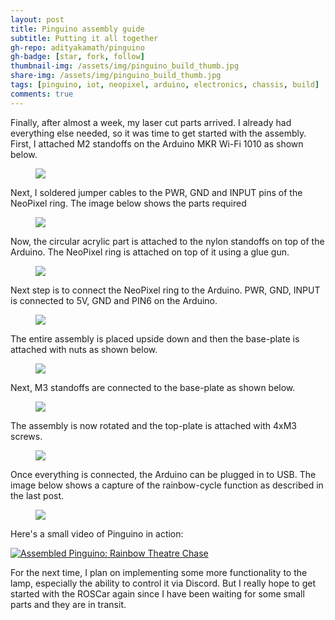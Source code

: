 ```yaml
---
layout: post
title: Pinguino assembly guide
subtitle: Putting it all together
gh-repo: adityakamath/pinguino
gh-badge: [star, fork, follow]
thumbnail-img: /assets/img/pinguino_build_thumb.jpg
share-img: /assets/img/pinguino_build_thumb.jpg
tags: [pinguino, iot, neopixel, arduino, electronics, chassis, build]
comments: true
---
```


Finally, after almost a week, my laser cut parts arrived. I already had everything else needed, so it was time to get started with the assembly. First, I attached M2 standoffs on the Arduino MKR Wi-Fi 1010 as shown below. 

<figure class="aligncenter">
	<img src="https://adityakamath.github.io/assets/img/pinguino_build1.jpg" />
</figure>

Next, I soldered jumper cables to the PWR, GND and INPUT pins of the NeoPixel ring. The image below shows the parts required

<figure class="aligncenter">
	<img src="https://adityakamath.github.io/assets/img/pinguino_build2.jpg" />
</figure>

Now, the circular acrylic part is attached to the nylon standoffs on top of the Arduino. The NeoPixel ring is attached on top of it using a glue gun. 

<figure class="aligncenter">
	<img src="https://adityakamath.github.io/assets/img/pinguino_build3.jpg" />
</figure>

Next step is to connect the NeoPixel ring to the Arduino. PWR, GND, INPUT is connected to 5V, GND and PIN6 on the Arduino.

<figure class="aligncenter">
	<img src="https://adityakamath.github.io/assets/img/pinguino_build4.jpg" />
</figure>

The entire assembly is placed upside down and then the base-plate is attached with nuts as shown below. 

<figure class="aligncenter">
	<img src="https://adityakamath.github.io/assets/img/pinguino_build5.jpg" />
</figure>

Next, M3 standoffs are connected to the base-plate as shown below. 

<figure class="aligncenter">
	<img src="https://adityakamath.github.io/assets/img/pinguino_build6.jpg" />
</figure>

The assembly is now rotated and the top-plate is attached with 4xM3 screws.

<figure class="aligncenter">
	<img src="https://adityakamath.github.io/assets/img/pinguino_build7.jpg" />
</figure>

Once everything is connected, the Arduino can be plugged in to USB. The image below shows a capture of the rainbow-cycle function as described in the last post. 

<figure class="aligncenter">
	<img src="https://adityakamath.github.io/assets/img/pinguino_build8.jpg" />
</figure>

Here's a small video of Pinguino in action:

[![Assembled Pinguino: Rainbow Theatre Chase](https://adityakamath.github.io/assets/img/pinguino_build_ss.png)](https://www.youtube.com/watch?v=EFQ527DgCro "Pinguino fully assembled - Click to Watch!")

For the next time, I plan on implementing some more functionality to the lamp, especially the ability to control it via Discord. But I really hope to get started with the ROSCar again since I have been waiting for some small parts and they are in transit. 
